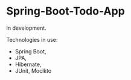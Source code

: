 # Spring-Boot-Todo-App
In development. 

Technologies in use:
- Spring Boot,
- JPA,
- Hibernate,
- JUnit, Mocikto
